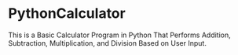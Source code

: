 # PythonCalculator
This is a Basic Calculator Program in Python That Performs Addition, Subtraction, Multiplication, and Division Based on User Input.

